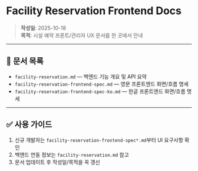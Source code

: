 # Facility Reservation Frontend Docs

> **작성일**: 2025-10-18  
> **목적**: 시설 예약 프론트/관리자 UX 문서를 한 곳에서 안내

---

## 📄 문서 목록

- `facility-reservation.md` — 백엔드 기능 개요 및 API 요약
- `facility-reservation-frontend-spec.md` — 영문 프론트엔드 화면/흐름 명세
- `facility-reservation-frontend-spec-ko.md` — 한글 프론트엔드 화면/흐름 명세

---

## ✅ 사용 가이드

1. 신규 개발자는 `facility-reservation-frontend-spec*.md`부터 UI 요구사항 확인
2. 백엔드 연동 정보는 `facility-reservation.md` 참고
3. 문서 업데이트 후 작성일/목적을 꼭 갱신

